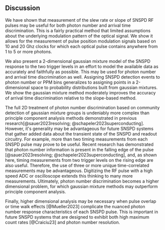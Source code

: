 ## Discussion

<!-- you need a conceptual understanding of what a given data grouping means.

Mutliple other groups have demonstrated the use of principle component analysis for photon number descrimination with SNSPDs. It's been shown it is handy for observing photon number when optical pulses always arrive at the same time with respect to a clock. 

At this time there isn't a clear path towards extending PCA to situations where photon arrival time and photon number are a priori unknown. 

We have shown that a photon number of few-photon optical pulses may be determined by measuring the slew rate or slope of the pulse -->

We have shown that measurement of the slew rate or slope of SNSPD RF pulses may be useful for both photon number and arrival time discrimination. This is a fairly practical method that limited assumptions about the underlying modulation pattern of the optical signal. We show it allows for the measurement of pulse position modulation signals based on 10 and 20 Ghz clocks for which each optical pulse contains anywhere from 1 to 5 or more photons. 

We also present a 2-dimensional gaussian mixture model of the SNSPD response to the two trigger levels in an effort to model the available data as accurately and faithfully as possible. This may be used for photon number and arrival time discrimination as well. Assigning SNSPD detection events to photon number or PPM bins generalizes to assigning points in a 2-dimensional space to probability distributions built from gaussian mixtures. We show the gaussian mixture method moderately improves the accuracy of arrival time discrimination relative to the slope-based method. 

The full 2D treatment of photon number discrimination based on community detection of gaussian mixture groups is undeniably more complex than principle component analysis methods demonstrated in previous research[@sauer2023resolving; @schapeler2023superconducting]. However, it's generality may be advantageous for future SNSPD systems that gather added data about the transient state of the SNSPD and readout circuitry.  For example, more than two timing measurements from each SNSPD pulse may prove to be useful. Recent research has demonstrated that photon number information is present in the falling edge of the pulse [@sauer2023resolving; @schapeler2023superconducting], and, as shown here, timing measurements from two trigger levels on the rising edge are also useful. Therefore, the use of three or more unique time-correlated measurements may be advantageous. Digitizing the RF pulse with a high speed ADC or oscilloscope extends this thinking to many more measurements. Ultimately, photon number discrimination becomes a higher dimensional problem, for which gaussian mixture methods may outperform principle component analysis.

Finally, higher dimensional analysis may be necessary when pulse overlap or time walk effects [@Mueller2023] complicate the nuanced photon number response characteristics of each SNSPD pulse. This is important in future SNSPD systems that are designed to exhibit both high maximum count rates [@Craiciu23] and photon number resolution. 


<!-- Bro. The 5 paragraph essay structure is literally just two stories slapped on top of each other. One with short contenxt, one with longer context.  -->